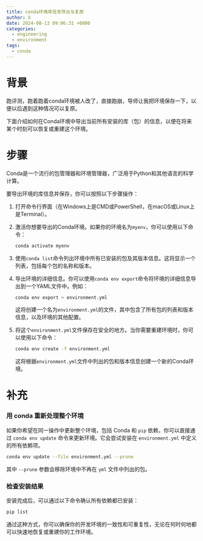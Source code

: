 ```yaml
---
title: conda环境库信息导出与复原
author: X
date: 2024-08-13 09:06:31 +0800
categories:
  - engineering
  - environment
tags:
  - conda
---
```


# 背景

跑评测，跑着跑着conda环境被人改了，直接跑崩，导师让我把环境保存一下，以便以后遇到这种情况可以复原。

下面介绍如何在Conda环境中导出当前所有安装的库（包）的信息，以便在将来某个时刻可以恢复或重建这个环境。

# 步骤

Conda是一个流行的包管理器和环境管理器，广泛用于Python和其他语言的科学计算。

要导出环境的库信息并保存，你可以按照以下步骤操作：

1. 打开命令行界面（在Windows上是CMD或PowerShell，在macOS或Linux上是Terminal）。
2. 激活你想要导出的Conda环境。如果你的环境名为`myenv`，你可以使用以下命令：
   
   ```sh
   conda activate myenv
   ```
3. 使用`conda list`命令列出环境中所有已安装的包及其版本信息。这将显示一个列表，包括每个包的名称和版本。
4. 导出环境的详细信息。你可以使用`conda env export`命令将环境的详细信息导出到一个YAML文件中。例如：
   
   ```sh
   conda env export > environment.yml
   ```
   
   这将创建一个名为`environment.yml`的文件，其中包含了所有包的列表和版本信息，以及环境的其他配置。
5. 将这个`environment.yml`文件保存在安全的地方。当你需要重建环境时，你可以使用以下命令：
   
   ```sh
   conda env create -f environment.yml
   ```
   
   这将根据`environment.yml`文件中列出的包和版本信息创建一个新的Conda环境。

# 补充
### **用 conda 重新处理整个环境**
如果你希望在同一操作中更新整个环境，包括 Conda 和 `pip` 依赖，你可以直接通过 `conda env update` 命令来更新环境。它会尝试安装在 `environment.yml` 中定义的所有依赖项。

```bash
conda env update --file environment.yml --prune
```

其中 `--prune` 参数会移除环境中不再在 `yml` 文件中列出的包。

### **检查安装结果**
安装完成后，可以通过以下命令确认所有依赖都已安装：

```bash
pip list
```

通过这种方式，你可以确保你的开发环境的一致性和可重复性，无论在何时何地都可以快速地恢复或重建你的工作环境。
